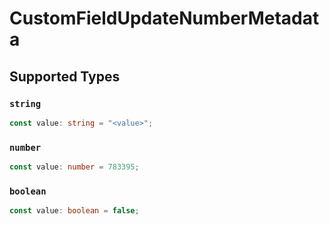 # CustomFieldUpdateNumberMetadata


## Supported Types

### `string`

```typescript
const value: string = "<value>";
```

### `number`

```typescript
const value: number = 783395;
```

### `boolean`

```typescript
const value: boolean = false;
```

